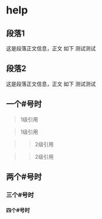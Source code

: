 # help

## 段落1 ##

这是段落正文信息，正文
如下
测试测试

## 段落2 ##

这是段落正文信息，正文
如下
测试测试

## 一个#号时 ##
>1级引用

>1级引用

>>2级引用

>>2级引用

## 两个#号时 ##


### 三个#号时 ###

#### 四个#号时 ####

